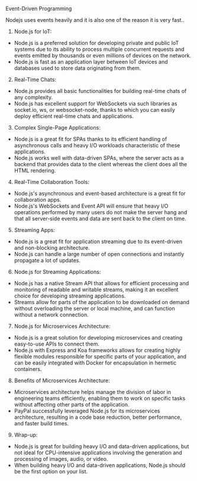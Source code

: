 Event-Driven Programming

Nodejs uses events heavily and it is also one of the reason it is very fast..
1. Node.js for IoT:
- Node.js is a preferred solution for developing private and public IoT systems due to its ability to process multiple concurrent requests and events emitted by thousands or even millions of devices on the network.
- Node.js is fast as an application layer between IoT devices and databases used to store data originating from them.

2. Real-Time Chats:
- Node.js provides all basic functionalities for building real-time chats of any complexity.
- Node.js has excellent support for WebSockets via such libraries as socket.io, ws, or websocket-node, thanks to which you can easily deploy efficient real-time chats and applications.

3. Complex Single-Page Applications:
- Node.js is a great fit for SPAs thanks to its efficient handling of asynchronous calls and heavy I/O workloads characteristic of these applications.
- Node.js works well with data-driven SPAs, where the server acts as a backend that provides data to the client whereas the client does all the HTML rendering.

4. Real-Time Collaboration Tools:
- Node.js's asynchronous and event-based architecture is a great fit for collaboration apps.
- Node.js's WebSockets and Event API will ensure that heavy I/O operations performed by many users do not make the server hang and that all server-side events and data are sent back to the client on time.

5. Streaming Apps:
- Node.js is a great fit for application streaming due to its event-driven and non-blocking architecture.
- Node.js can handle a large number of open connections and instantly propagate a lot of updates.

6. Node.js for Streaming Applications:
- Node.js has a native Stream API that allows for efficient processing and monitoring of readable and writable streams, making it an excellent choice for developing streaming applications.
- Streams allow for parts of the application to be downloaded on demand without overloading the server or local machine, and can function without a network connection.

7. Node.js for Microservices Architecture:
- Node.js is a great solution for developing microservices and creating easy-to-use APIs to connect them.
- Node.js with Express and Koa frameworks allows for creating highly flexible modules responsible for specific parts of your application, and can be easily integrated with Docker for encapsulation in hermetic containers.

8. Benefits of Microservices Architecture:
- Microservices architecture helps manage the division of labor in engineering teams efficiently, enabling them to work on specific tasks without affecting other parts of the application.
- PayPal successfully leveraged Node.js for its microservices architecture, resulting in a code base reduction, better performance, and faster build times.

9. Wrap-up:
- Node.js is great for building heavy I/O and data-driven applications, but not ideal for CPU-intensive applications involving the generation and processing of images, audio, or video.
- When building heavy I/O and data-driven applications, Node.js should be the first option on your list.